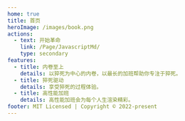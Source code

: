 ```yaml
---
home: true
title: 首页
heroImage: /images/book.png
actions:
  - text: 开始革命
    link: /Page/JavascriptMd/
    type: secondary
features:
  - title: 内卷至上
    details: 以猝死为中心的内卷，以最长的加班帮助你专注于猝死。
  - title: 猝死驱动
    details: 享受猝死的过程体验。
  - title: 高性能加班
    details: 高性能加班会为每个人生渲染精彩。
footer: MIT Licensed | Copyright © 2022-present
---
```

